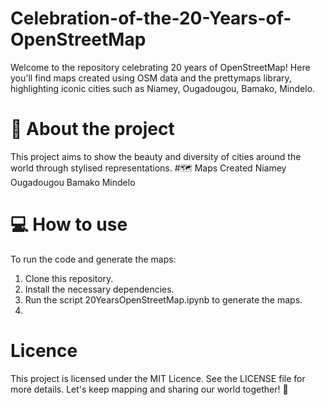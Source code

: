 # Celebration-of-the-20-Years-of-OpenStreetMap
Welcome to the repository celebrating 20 years of OpenStreetMap! Here you'll find maps created using OSM data and the prettymaps library, highlighting iconic cities such as Niamey, Ougadougou, Bamako, Mindelo. 
# 📜 About the project
This project aims to show the beauty and diversity of cities around the world through stylised representations.
#🗺️ Maps Created
Niamey
Ougadougou
Bamako
Mindelo
# 💻 How to use
To run the code and generate the maps:

1. Clone this repository.
2. Install the necessary dependencies.
2. Run the script 20YearsOpenStreetMap.ipynb to generate the maps.
3. 
# Licence

This project is licensed under the MIT Licence. See the LICENSE file for more details.
Let's keep mapping and sharing our world together! 🌟
